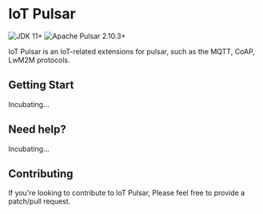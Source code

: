 # IoT Pulsar

![JDK 11+](https://img.shields.io/badge/JDK-%2011%2B-orange)
![Apache Pulsar 2.10.3+](https://img.shields.io/badge/Pulsar-2.10.3+-blue)

IoT Pulsar is an IoT-related extensions for pulsar, such as
the MQTT, CoAP, LwM2M protocols.

## Getting Start

Incubating...

## Need help?

Incubating...

## Contributing

If you're looking to contribute to IoT Pulsar, Please feel free to provide a patch/pull request.